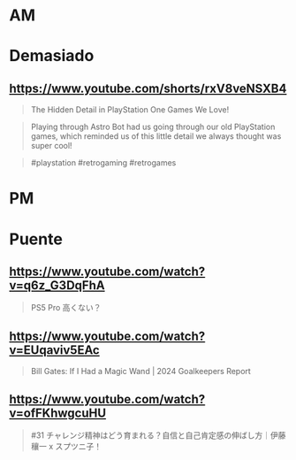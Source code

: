 # AM
# Demasiado

## https://www.youtube.com/shorts/rxV8veNSXB4

> The Hidden Detail in PlayStation One Games We Love!

> Playing through Astro Bot had us going through our old PlayStation games, which reminded us of this little detail we always thought was super cool!

> #playstation #retrogaming #retrogames

# PM
# Puente

## https://www.youtube.com/watch?v=q6z_G3DqFhA

> PS5 Pro 高くない？

## https://www.youtube.com/watch?v=EUqaviv5EAc

> Bill Gates: If I Had a Magic Wand | 2024 Goalkeepers Report 

## https://www.youtube.com/watch?v=ofFKhwgcuHU

> #31 チャレンジ精神はどう育まれる？自信と自己肯定感の伸ばし方｜伊藤穰一 x スプツニ子！ 
